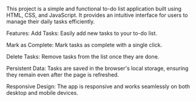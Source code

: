 This project is a simple and functional to-do list application built using HTML, CSS, and JavaScript. It provides an intuitive interface for users to manage their daily tasks efficiently.

Features:
Add Tasks: Easily add new tasks to your to-do list.

Mark as Complete: Mark tasks as complete with a single click.

Delete Tasks: Remove tasks from the list once they are done.

Persistent Data: Tasks are saved in the browser's local storage, ensuring they remain even after the page is refreshed.

Responsive Design: The app is responsive and works seamlessly on both desktop and mobile devices.

